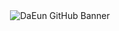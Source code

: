 <div align="center">
  <img 
    src="https://capsule-render.vercel.app/api?type=Blur&color=0:FF1493,100:FF69B4&height=200&text=github.com%2FDaEun&fontSize=40&fontColor=FFFFFF&font=Fira%20Code"
    alt="DaEun GitHub Banner"
/>
</div>

